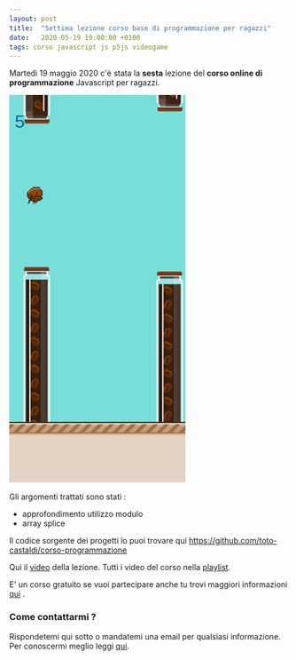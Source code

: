 ```yaml
---
layout: post
title:  "Settima lezione corso base di programmazione per ragazzi"
date:   2020-05-19 19:00:00 +0100
tags: corso javascript js p5js videogame
---
```


Martedì 19 maggio 2020 c'è stata la **sesta** lezione del **corso online di programmazione** Javascript per ragazzi.

![screenshot](/assets/images/miniatura-lezione-007.png)

Gli argomenti trattati sono stati :

 - approfondimento utilizzo modulo
 - array splice

Il codice sorgente dei progetti lo puoi trovare qui  https://github.com/toto-castaldi/corso-programmazione

Qui il [video](https://youtu.be/sVHjRb-zArc) della lezione.
Tutti i video del corso nella [playlist](https://www.youtube.com/playlist?list=PLg-JW6-YwE8DxSU5U0B89-QRtCPdFHW2W).

E' un corso gratuito se vuoi partecipare anche tu trovi maggiori informazioni [qui](/2020/03/28/corso-base-di-programmazione-videogame.html) .

### Come contattarmi ?

Rispondetemi qui sotto o mandatemi una email per qualsiasi informazione.
Per conoscermi meglio leggi [qui](/chi-sono).


 
